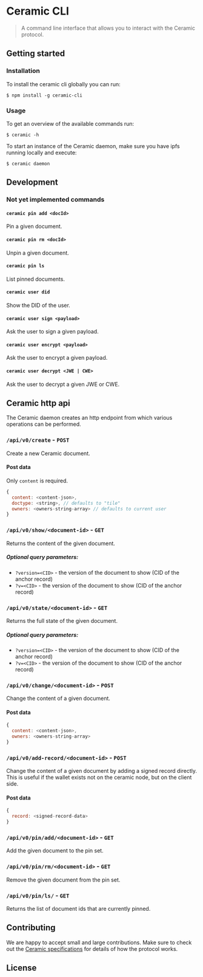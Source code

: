 # Ceramic CLI

> A command line interface that allows you to interact with the Ceramic protocol.

## Getting started

### Installation
To install the ceramic cli globally you can run:
```
$ npm install -g ceramic-cli
```

### Usage
To get an overview of the available commands run:
```
$ ceramic -h
```

To start an instance of the Ceramic daemon, make sure you have ipfs running locally and execute:
```
$ ceramic daemon
```

## Development


### Not yet implemented commands

#### `ceramic pin add <docId>`
Pin a given document.

#### `ceramic pin rm <docId>`
Unpin a given document.

#### `ceramic pin ls`
List pinned documents.



#### `ceramic user did`
Show the DID of the user.

#### `ceramic user sign <payload>`
Ask the user to sign a given payload.

#### `ceramic user encrypt <payload>`
Ask the user to encrypt a given payload.

#### `ceramic user decrypt <JWE | CWE>`
Ask the user to decrypt a given JWE or CWE.


## Ceramic http api
The Ceramic daemon creates an http endpoint from which various operations can be performed.

### `/api/v0/create` - `POST`
Create a new Ceramic document.

#### Post data
Only `content` is required.

```js
{
  content: <content-json>,
  doctype: <string>, // defaults to "tile"
  owners: <owners-string-array> // defaults to current user
}
```

### `/api/v0/show/<document-id>` - `GET`
Returns the content of the given document.

##### Optional query parameters:
* `?version=<CID>` - the version of the document to show (CID of the anchor record)
* `?v=<CID>` - the version of the document to show (CID of the anchor record)

### `/api/v0/state/<document-id>` - `GET`
Returns the full state of the given document.

##### Optional query parameters:
* `?version=<CID>` - the version of the document to show (CID of the anchor record)
* `?v=<CID>` - the version of the document to show (CID of the anchor record)

### `/api/v0/change/<document-id>` - `POST`
Change the content of a given document.

#### Post data
```js
{
  content: <content-json>,
  owners: <owners-string-array>
}
```

### `/api/v0/add-record/<document-id>` - `POST`
Change the content of a given document by adding a signed record directly. This is useful if the wallet exists not on the ceramic node, but on the client side.

#### Post data
```js
{
  record: <signed-record-data>
}
```

### `/api/v0/pin/add/<document-id>` - `GET`
Add the given document to the pin set.

### `/api/v0/pin/rm/<document-id>` - `GET`
Remove the given document from the pin set.

### `/api/v0/pin/ls/` - `GET`
Returns the list of document ids that are currently pinned.


## Contributing
We are happy to accept small and large contributions. Make sure to check out the [Ceramic specifications](https://github.com/ceramicnetwork/specs) for details of how the protocol works.

## License
